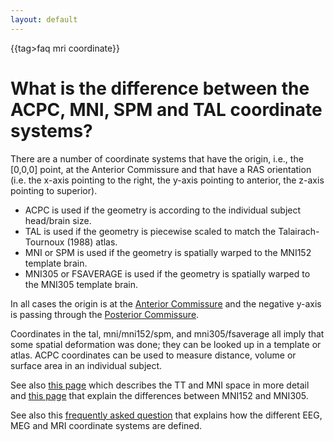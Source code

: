 ```yaml
---
layout: default
---
```


{{tag>faq mri coordinate}}

# What is the difference between the ACPC, MNI, SPM and TAL coordinate systems?

There are a number of coordinate systems that have the origin, i.e., the [0,0,0] point, at the Anterior Commissure and that have a RAS orientation (i.e. the x-axis pointing to the right, the y-axis pointing to anterior, the z-axis pointing to superior). 

*  ACPC is used if the geometry is according to the individual subject head/brain size.
*  TAL is used if the geometry is piecewise scaled to match the Talairach-Tournoux (1988) atlas.
*  MNI or SPM is used if the geometry is spatially warped to the MNI152 template brain.
*  MNI305 or FSAVERAGE is used if the geometry is spatially warped to the MNI305 template brain.

In all cases the origin is at the [Anterior Commissure](http://en.wikipedia.org/wiki/Anterior_commissure) and the negative y-axis is passing through the [Posterior Commissure](http://en.wikipedia.org/wiki/Posterior_commissure).

Coordinates in the tal, mni/mni152/spm, and mni305/fsaverage all imply that some spatial deformation was done; they can be looked up in a template or atlas. ACPC coordinates can be used to measure distance, volume or surface area in an individual subject.

See also [this page](http://imaging.mrc-cbu.cam.ac.uk/imaging/MniTalairach) which describes the TT and MNI space in more detail and [this page](http://www.nil.wustl.edu/labs/kevin/man/answers/mnispace.html) that explain the differences between MNI152 and MNI305.

See also this [frequently asked question](/faq/how_are_the_different_head_and_mri_coordinate_systems_defined) that explains how the different EEG, MEG and MRI coordinate systems are defined. 

